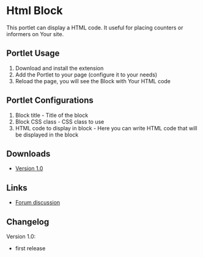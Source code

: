 # Html Block

This portlet can display a HTML code. It useful for placing counters or informers on Your site.

## Portlet Usage

 1.  Download and install the extension
 2.  Add the Portlet to your page (configure it to your needs)
 3.  Reload the page, you will see the Block with Your HTML code

## Portlet Configurations

 1.  Block title - Title of the block
 2.  Block CSS class - CSS class to use
 3.  HTML code to display in block - Here you can write HTML code that will be displayed in the block

## Downloads


*  [Version 1.0](http://dev.bigace.org/hudson/view/Bigace%20v2/job/Bigace_v2/ws/hudson/artifacts/HtmlBlock_1.0.zip)

## Links


*  [Forum discussion](http://forum.bigace.de/downloads/html-block-portlet/)

## Changelog

Version 1.0:

*  first release
